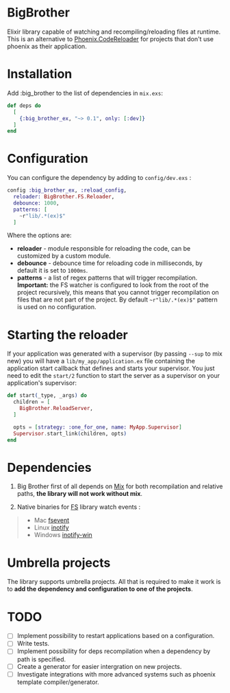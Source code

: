 # BigBrother

Elixir library capable of watching and recompiling/reloading files at runtime. This is an alternative to [Phoenix.CodeReloader](https://hexdocs.pm/phoenix/Phoenix.CodeReloader.html) for projects that don't use phoenix as their application.

# Installation

Add :big_brother to the list of dependencies in `mix.exs`:

```elixir
def deps do
  [
    {:big_brother_ex, "~> 0.1", only: [:dev]}
  ]
end
```

# Configuration

You can configure the dependency by adding to `config/dev.exs` :

```elixir
config :big_brother_ex, :reload_config,
  reloader: BigBrother.FS.Reloader,
  debounce: 1000,
  patterns: [
    ~r"lib/.*(ex)$"
  ]
```
Where the options are:
- **reloader** - module responsible for reloading the code, can be customized by a custom module.
- **debounce** - debounce time for reloading code in milliseconds, by default it is set to `1000ms`.
- **patterns** - a list of regex patterns that will trigger recompilation. **Important:** the FS watcher is configured to look from the root of the project recursively, this means that you cannot trigger recompilation on files that are not part of the project. By default `~r"lib/.*(ex)$"` pattern is used on no configuration.

# Starting the reloader

If your application was generated with a supervisor (by passing `--sup` to mix new) you will have a `lib/my_app/application.ex` file containing the application start callback that defines and starts your supervisor. You just need to edit the `start/2` function to start the server as a supervisor on your application's supervisor:

```elixir
def start(_type, _args) do
  children = [
    BigBrother.ReloadServer,
  ]

  opts = [strategy: :one_for_one, name: MyApp.Supervisor]
  Supervisor.start_link(children, opts)
end
```

# Dependencies

1. Big Brother first of all depends on [Mix](https://hexdocs.pm/mix/1.14/Mix.html) for both recompilation and relative paths, **the library will not work without mix**.

2. Native binaries for [FS](https://github.com/synrc/fs) library watch events : 


> * Mac [fsevent](https://github.com/thibaudgg/rb-fsevent)
> * Linux [inotify](https://github.com/rvoicilas/inotify-tools/wiki)
> * Windows [inotify-win](https://github.com/thekid/inotify-win)

# Umbrella projects

The library supports umbrella projects. All that is required to make it work is to **add the dependency and configuration to one of the projects**.

# TODO
- [ ] Implement possibility to restart applications based on a configuration.
- [ ] Write tests.
- [ ] Implement possibility for deps recompilation when a dependency by path is specified.
- [ ] Create a generator for easier intergration on new projects.
- [ ] Investigate integrations with more advanced systems such as phoenix template compiler/generator.
